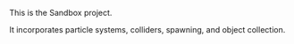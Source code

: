 This is the Sandbox project. 

It incorporates particle systems, colliders, spawning, and object collection.

